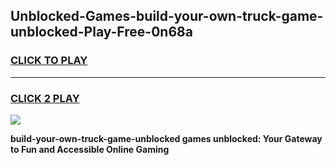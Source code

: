 
## Unblocked-Games-build-your-own-truck-game-unblocked-Play-Free-0n68a
<h3>
<a href="https://premium76.site?title=build-your-own-truck-game-unblocked&ref=09A">CLICK TO PLAY</a></h3>
<hr>

<h3>
<a href="https://premium76.site?title=build-your-own-truck-game-unblocked&ref=09A">CLICK 2 PLAY</a>
  
</h3>

<a href="https://premium76.site?title=build-your-own-truck-game-unblocked&ref=09A"><img src="https://clearcache.store/games.png"></a>


**build-your-own-truck-game-unblocked games unblocked: Your Gateway to Fun and Accessible Online Gaming**
